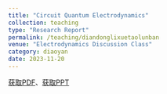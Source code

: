 ```yaml
---
title: "Circuit Quantum Electrodynamics"
collection: teaching
type: "Research Report"
permalink: /teaching/diandonglixuetaolunban
venue: "Electrodynamics Discussion Class"
category: diaoyan
date: 2023-11-20
---
```


[获取PDF](http://ShangrunLu666.github.io/files/路尚润电动力学讨论班.pdf)、[获取PPT](http://ShangrunLu666.github.io/files/电动讨论班电路量子电动力学ppt.pdf)
